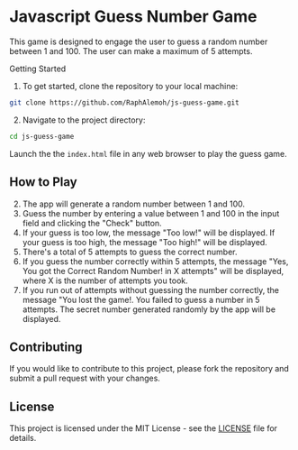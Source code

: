 # Javascript Guess Number Game
This game is designed to engage the user to guess a random number between 1 and 100. The user can make a maximum of 5 attempts. 


Getting Started
1. To get started, clone the repository to your local machine:
```bash
git clone https://github.com/RaphAlemoh/js-guess-game.git
```

2. Navigate to the project directory:
```bash
cd js-guess-game
```

Launch the the `index.html` file in any web browser to play the guess game.

## How to Play
2. The app will generate a random number between 1 and 100.
3. Guess the number by entering a value between 1 and 100 in the input field and clicking the "Check" button.
4. If your guess is too low, the message "Too low!" will be displayed. If your guess is too high, the message "Too high!" will be displayed.
5. There's a total of 5 attempts to guess the correct number.
6. If you guess the number correctly within 5 attempts, the message "Yes, You got the Correct Random Number! in X attempts" will be displayed, where X is the number of attempts you took.
7. If you run out of attempts without guessing the number correctly, the message "You lost the game!. You failed to guess a number in 5 attempts. The secret number generated randomly by the app will be displayed.

## Contributing
If you would like to contribute to this project, please fork the repository and submit a pull request with your changes.

## License
This project is licensed under the MIT License - see the [LICENSE](https://opensource.org/license/mit/) file for details.